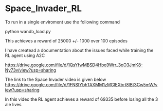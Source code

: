 # Space_Invader_RL



To run in a single enviroment use the following command 
  
  python wandb_load.py   
  
  This achieves a reward of 25000 +/- 1000 over 100 episodes
  
  
  
 I have createad a documentation about the issues faced while training the RL agent using A2C
 
 https://drive.google.com/file/d/1QsYfwMBSD4Hbo9Wrr_3oO3JmK8-Ny73v/view?usp=sharing
 
 
 
 The link to the Space Invader video is given below 
   https://drive.google.com/file/d/1FNSIYbhTAXMM1zMGlEXbrt8lBt3Cw5mW/view?usp=sharing
 
 In this video the RL agent achieves a reward of 69335 before losing all the 3 ale lives


   
  
